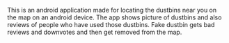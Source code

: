 This is an android application made for locating the dustbins near you on the map on an android device.
The app shows picture of dustbins and also reviews of people who have used those dustbins.
Fake dustbin gets bad reviews and downvotes and then get removed from the map.

